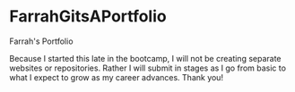 # FarrahGitsAPortfolio
Farrah's Portfolio

Because I started this late in the bootcamp, I will not be creating separate websites or repositories. Rather I will submit in stages as I go from basic to what I expect to grow as my career advances. Thank you!